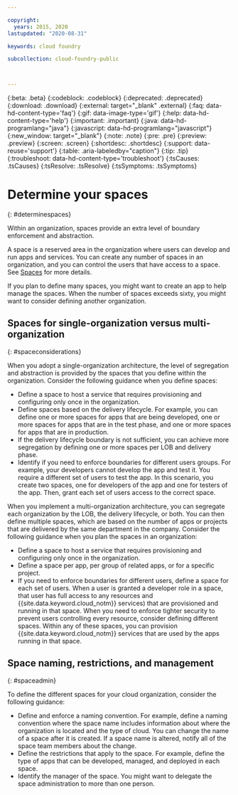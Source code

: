 ```yaml
---

copyright:
  years: 2015, 2020
lastupdated: "2020-08-31"

keywords: cloud foundry

subcollection: cloud-foundry-public



---
```



{:beta: .beta}
{:codeblock: .codeblock}
{:deprecated: .deprecated}
{:download: .download}
{:external: target="_blank" .external}
{:faq: data-hd-content-type='faq'}
{:gif: data-image-type='gif'}
{:help: data-hd-content-type='help'}
{:important: .important}
{:java: data-hd-programlang="java"}
{:javascript: data-hd-programlang="javascript"}
{:new_window: target="_blank"}
{:note: .note}
{:pre: .pre}
{:preview: .preview}
{:screen: .screen}
{:shortdesc: .shortdesc}
{:support: data-reuse='support'}
{:table: .aria-labeledby="caption"}
{:tip: .tip}
{:troubleshoot: data-hd-content-type='troubleshoot'}
{:tsCauses: .tsCauses}
{:tsResolve: .tsResolve}
{:tsSymptoms: .tsSymptoms}

# Determine your spaces
{: #determinespaces}



Within an organization, spaces provide an extra level of boundary enforcement and abstraction.

A space is a reserved area in the organization where users can develop and run apps and services. You can create any number of spaces in an organization, and you can control the users that have access to a space. See [Spaces](/docs/account?topic=account-orgsspacesusers) for more details.

If you plan to define many spaces, you might want to create an app to help manage the spaces. When the number of spaces exceeds sixty, you might want to consider defining another organization.

## Spaces for single-organization versus multi-organization
{: #spaceconsiderations}

When you adopt a single-organization architecture, the level of segregation and abstraction is provided by the spaces that you define within the organization. Consider the following guidance when you define spaces:

* Define a space to host a service that requires provisioning and configuring only once in the organization.
* Define spaces based on the delivery lifecycle.
  For example, you can define one or more spaces for apps that are being developed, one or more spaces for apps that are in the test phase, and one or more
  spaces for apps that are in production.
* If the delivery lifecycle boundary is not sufficient, you can achieve more segregation by defining one or more spaces per LOB and delivery phase.
* Identify if you need to enforce boundaries for different users groups.
  For example, your developers cannot develop the app and test it. You require a different set of users to test the app. In this scenario, you create two spaces, one for
  developers of the app and one for testers of the app. Then, grant each set of users access to the correct space.

When you implement a multi-organization architecture, you can segregate each organization by the LOB, the delivery lifecycle, or both. You can then define multiple spaces, which are based on the number of apps or projects that are delivered by the same department in the company. Consider the following guidance when you plan the spaces in an organization:

* Define a space to host a service that requires provisioning and configuring only once in the organization.
* Define a space per app, per group of related apps, or for a specific project.
* If you need to enforce boundaries for different users, define a space for each set of users. When a user is granted a developer role in a space, that user has full access to any resources and {{site.data.keyword.cloud_notm}} services) that are provisioned and running in that space. When you need to enforce tighter security to prevent users controlling every resource, consider defining different spaces. Within any of these spaces, you can provision {{site.data.keyword.cloud_notm}} services that are used by the apps running in that space.

## Space naming, restrictions, and management
{: #spaceadmin}

To define the different spaces for your cloud organization, consider the following guidance:

* Define and enforce a naming convention. For example, define a naming convention where the space name includes information about where the organization is located and the type of cloud. You can change the name of a space after it is created. If a space name is altered, notify all of the space team members about the change.
* Define the restrictions that apply to the space. For example, define the type of apps that can be developed, managed, and deployed in each space.
* Identify the manager of the space. You might want to delegate the space administration to more than one person.


